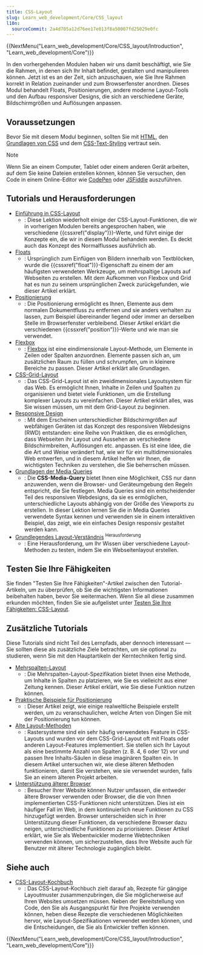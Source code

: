 ```yaml
---
title: CSS-Layout
slug: Learn_web_development/Core/CSS_layout
l10n:
  sourceCommit: 2a4d705a12d76ee17e013f8a50007fd25029e0fc
---
```


{{NextMenu("Learn_web_development/Core/CSS_layout/Introduction", "Learn_web_development/Core")}}

In den vorhergehenden Modulen haben wir uns damit beschäftigt, wie Sie die Rahmen, in denen sich Ihr Inhalt befindet, gestalten und manipulieren können. Jetzt ist es an der Zeit, sich anzuschauen, wie Sie Ihre Rahmen korrekt in Relation zueinander und zum Browserfenster anordnen. Dieses Modul behandelt Floats, Positionierungen, andere moderne Layout-Tools und den Aufbau responsiver Designs, die sich an verschiedene Geräte, Bildschirmgrößen und Auflösungen anpassen.

## Voraussetzungen

Bevor Sie mit diesem Modul beginnen, sollten Sie mit [HTML](/de/docs/Learn_web_development/Core/Structuring_content), den [Grundlagen von CSS](/de/docs/Learn_web_development/Core/Styling_basics) und dem [CSS-Text-Styling](/de/docs/Learn_web_development/Core/Text_styling) vertraut sein.

> [!NOTE]
> Wenn Sie an einem Computer, Tablet oder einem anderen Gerät arbeiten, auf dem Sie keine Dateien erstellen können, können Sie versuchen, den Code in einem Online-Editor wie [CodePen](https://codepen.io/) oder [JSFiddle](https://jsfiddle.net/) auszuführen.

## Tutorials und Herausforderungen

- [Einführung in CSS-Layout](/de/docs/Learn_web_development/Core/CSS_layout/Introduction)
  - : Diese Lektion wiederholt einige der CSS-Layout-Funktionen, die wir in vorherigen Modulen bereits angesprochen haben, wie verschiedene {{cssxref("display")}}-Werte, und führt einige der Konzepte ein, die wir in diesem Modul behandeln werden. Es deckt auch das Konzept des Normalflusses ausführlich ab.
- [Floats](/de/docs/Learn_web_development/Core/CSS_layout/Floats)
  - : Ursprünglich zum Einfügen von Bildern innerhalb von Textblöcken, wurde die {{cssxref("float")}}-Eigenschaft zu einem der am häufigsten verwendeten Werkzeuge, um mehrspaltige Layouts auf Webseiten zu erstellen. Mit dem Aufkommen von Flexbox und Grid hat es nun zu seinem ursprünglichen Zweck zurückgefunden, wie dieser Artikel erklärt.
- [Positionierung](/de/docs/Learn_web_development/Core/CSS_layout/Positioning)
  - : Die Positionierung ermöglicht es Ihnen, Elemente aus dem normalen Dokumentfluss zu entfernen und sie anders verhalten zu lassen, zum Beispiel übereinander liegend oder immer an derselben Stelle im Browserfenster verbleibend. Dieser Artikel erklärt die verschiedenen {{cssxref("position")}}-Werte und wie man sie verwendet.
- [Flexbox](/de/docs/Learn_web_development/Core/CSS_layout/Flexbox)
  - : [Flexbox](/de/docs/Web/CSS/CSS_flexible_box_layout/Typical_use_cases_of_flexbox) ist eine eindimensionale Layout-Methode, um Elemente in Zeilen oder Spalten anzuordnen. Elemente passen sich an, um zusätzlichen Raum zu füllen und schrumpfen, um in kleinere Bereiche zu passen. Dieser Artikel erklärt alle Grundlagen.
- [CSS-Grid-Layout](/de/docs/Learn_web_development/Core/CSS_layout/Grids)
  - : Das CSS-Grid-Layout ist ein zweidimensionales Layoutsystem für das Web. Es ermöglicht Ihnen, Inhalte in Zeilen und Spalten zu organisieren und bietet viele Funktionen, um die Erstellung komplexer Layouts zu vereinfachen. Dieser Artikel erklärt alles, was Sie wissen müssen, um mit dem Grid-Layout zu beginnen.
- [Responsive Design](/de/docs/Learn_web_development/Core/CSS_layout/Responsive_Design)
  - : Mit dem Erscheinen unterschiedlicher Bildschirmgrößen auf webfähigen Geräten ist das Konzept des responsiven Webdesigns (RWD) entstanden: eine Reihe von Praktiken, die es ermöglichen, dass Webseiten ihr Layout und Aussehen an verschiedene Bildschirmbreiten, Auflösungen etc. anpassen. Es ist eine Idee, die die Art und Weise verändert hat, wie wir für ein multidimensionales Web entwerfen, und in diesem Artikel helfen wir Ihnen, die wichtigsten Techniken zu verstehen, die Sie beherrschen müssen.
- [Grundlagen der Media Queries](/de/docs/Learn_web_development/Core/CSS_layout/Media_queries)
  - : Die **CSS-Media-Query** bietet Ihnen eine Möglichkeit, CSS nur dann anzuwenden, wenn die Browser- und Geräteumgebung den Regeln entspricht, die Sie festlegen. Media Queries sind ein entscheidender Teil des responsiven Webdesigns, da sie es ermöglichen, unterschiedliche Layouts abhängig von der Größe des Viewports zu erstellen. In dieser Lektion lernen Sie die in Media Queries verwendete Syntax kennen und verwenden sie in einem interaktiven Beispiel, das zeigt, wie ein einfaches Design responsiv gestaltet werden kann.
- [Grundlegendes Layout-Verständnis](/de/docs/Learn_web_development/Core/CSS_layout/Fundamental_Layout_Comprehension) <sup>Herausforderung</sup>
  - : Eine Herausforderung, um Ihr Wissen über verschiedene Layout-Methoden zu testen, indem Sie ein Webseitenlayout erstellen.

## Testen Sie Ihre Fähigkeiten

Sie finden "Testen Sie Ihre Fähigkeiten"-Artikel zwischen den Tutorial-Artikeln, um zu überprüfen, ob Sie die wichtigsten Informationen beibehalten haben, bevor Sie weitermachen. Wenn Sie all diese zusammen erkunden möchten, finden Sie sie aufgelistet unter [Testen Sie Ihre Fähigkeiten: CSS-Layout](/de/docs/Learn_web_development/Core/CSS_layout/Test_your_skills).

## Zusätzliche Tutorials

Diese Tutorials sind nicht Teil des Lernpfads, aber dennoch interessant — Sie sollten diese als zusätzliche Ziele betrachten, um sie optional zu studieren, wenn Sie mit den Hauptartikeln der Kerntechniken fertig sind.

- [Mehrspalten-Layout](/de/docs/Learn_web_development/Core/CSS_layout/Multiple-column_Layout)
  - : Die Mehrspalten-Layout-Spezifikation bietet Ihnen eine Methode, um Inhalte in Spalten zu platzieren, wie Sie es vielleicht aus einer Zeitung kennen. Dieser Artikel erklärt, wie Sie diese Funktion nutzen können.
- [Praktische Beispiele für Positionierung](/de/docs/Learn_web_development/Core/CSS_layout/Practical_positioning_examples)
  - : Dieser Artikel zeigt, wie einige realweltliche Beispiele erstellt werden, um zu veranschaulichen, welche Arten von Dingen Sie mit der Positionierung tun können.
- [Alte Layout-Methoden](/de/docs/Learn_web_development/Core/CSS_layout/Legacy_Layout_Methods)
  - : Rastersysteme sind ein sehr häufig verwendetes Feature in CSS-Layouts und wurden vor dem CSS-Grid-Layout oft mit Floats oder anderen Layout-Features implementiert. Sie stellen sich Ihr Layout als eine bestimmte Anzahl von Spalten (z. B. 4, 6 oder 12) vor und passen Ihre Inhalts-Säulen in diese imaginären Spalten ein. In diesem Artikel untersuchen wir, wie diese älteren Methoden funktionieren, damit Sie verstehen, wie sie verwendet wurden, falls Sie an einem älteren Projekt arbeiten.
- [Unterstützung älterer Browser](/de/docs/Learn_web_development/Core/CSS_layout/Supporting_Older_Browsers)
  - : Besucher Ihrer Website können Nutzer umfassen, die entweder ältere Browser verwenden oder Browser, die die von Ihnen implementierten CSS-Funktionen nicht unterstützen. Dies ist ein häufiger Fall im Web, in dem kontinuierlich neue Funktionen zu CSS hinzugefügt werden. Browser unterscheiden sich in ihrer Unterstützung dieser Funktionen, da verschiedene Browser dazu neigen, unterschiedliche Funktionen zu priorisieren. Dieser Artikel erklärt, wie Sie als Webentwickler moderne Webtechniken verwenden können, um sicherzustellen, dass Ihre Website auch für Benutzer mit älterer Technologie zugänglich bleibt.

## Siehe auch

- [CSS-Layout-Kochbuch](/de/docs/Web/CSS/Layout_cookbook)
  - : Das CSS-Layout-Kochbuch zielt darauf ab, Rezepte für gängige Layoutmuster zusammenzubringen, die Sie möglicherweise auf Ihren Websites umsetzen müssen. Neben der Bereitstellung von Code, den Sie als Ausgangspunkt für Ihre Projekte verwenden können, heben diese Rezepte die verschiedenen Möglichkeiten hervor, wie Layout-Spezifikationen verwendet werden können, und die Entscheidungen, die Sie als Entwickler treffen können.

{{NextMenu("Learn_web_development/Core/CSS_layout/Introduction", "Learn_web_development/Core")}}
